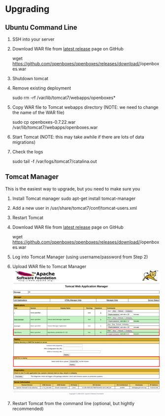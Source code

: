 # Upgrading 

## Ubuntu Command Line
1. SSH into your server
1. Download WAR file from [latest release](https://github.com/openboxes/openboxes/releases/latest) page on GitHub

    wget https://github.com/openboxes/openboxes/releases/download/<release-tag>/openboxes.war

1. Shutdown tomcat 
1. Remove existing deployment

    sudo rm -rf /var/lib/tomcat7/webapps/openboxes*

1. Copy WAR file to Tomcat webapps directory (NOTE: we need to change the name of the WAR file)

    sudo cp openboxes-0.7.22.war /var/lib/tomcat7/webapps/openboxes.war

1. Start Tomcat (NOTE: this may take awhile if there are lots of data migrations)
1. Check the logs 

    sudo tail -f /var/logs/tomcat7/catalina.out


## Tomcat Manager
This is the easiest way to upgrade, but you need to make sure you 
1. Install Tomcat manager
    sudo apt-get install tomcat-manager

1. Add a new user in /usr/share/tomcat7/conf/tomcat-users.xml

    <user username="<username>" password="<password>" roles="manager-gui"/>

1. Restart Tomcat
1. Download WAR file from [latest release](https://github.com/openboxes/openboxes/releases/latest) page on GitHub

    wget https://github.com/openboxes/openboxes/releases/download/<release-tag>/openboxes.war

1. Log into Tomcat Manager (using username/password from Step 2)
1. Upload WAR file to Tomcat Manager
![Profit](../img/upgrading-tomcat-manager-upload-war.png)
1. Restart Tomcat from the command line (optional, but hightly recommended)
